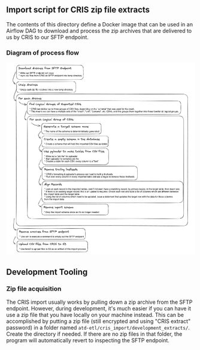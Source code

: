 ## Import script for CRIS zip file extracts

The contents of this directory define a Docker image that can be used in an Airflow DAG to download and process the zip archives that are delivered to us by CRIS to our SFTP endpoint.

### Diagram of process flow

![Excalidraw Diagram](./docs/overview_of_import_process.png)


## Development Tooling

### Zip file acquisition

The CRIS import usually works by pulling down a zip archive from the SFTP endpoint. However, during development, it's much easier if you can have it use a zip file that you have locally on your machine instead. This can be accomplished by putting a zip file (still encrypted and using "CRIS extract" password) in a folder named `atd-etl/cris_import/development_extracts/`. Create the directory if needed. If there are no zip files in that folder, the program will automatically revert to inspecting the SFTP endpoint.